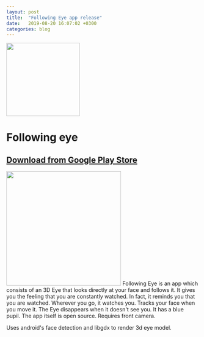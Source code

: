 ```yaml
---
layout: post
title:  "Following Eye app release"
date:   2019-08-20 16:07:02 +0300
categories: blog
---
```


<img src="{{site.baseurl}}/assets/img/eye_icon.png" width="192">

# Following eye

## [Download from Google Play Store](https://play.google.com/store/apps/details?id=ru.ivanludvig.followingeye)

<img src="{{site.baseurl}}/assets/img/eye_screenshot.jpg" width="300">
Following Eye is an app which consists of an 3D Eye that looks directly at your face and follows it. It gives you the feeling that you are constantly watched. In fact, it reminds you that you are watched. Wherever you go, it watches you. Tracks your face when you move it. The Eye disappears when it doesn't see you. It has a blue pupil. The app itself is open source. Requires front camera.

Uses android's face detection and libgdx to render 3d eye model.

